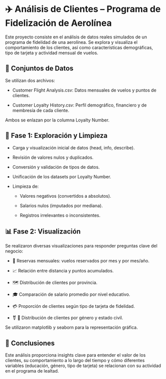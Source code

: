 # ✈️ Análisis de Clientes – Programa de Fidelización de Aerolínea
Este proyecto consiste en el análisis de datos reales simulados de un programa de fidelidad de una aerolínea. Se explora y visualiza el comportamiento de los clientes, así como características demográficas, tipo de tarjeta y actividad mensual de vuelos.

## 📂 Conjuntos de Datos
Se utilizan dos archivos:

- Customer Flight Analysis.csv: Datos mensuales de vuelos y puntos de clientes.

- Customer Loyalty History.csv: Perfil demográfico, financiero y de membresía de cada cliente.

Ambos se enlazan por la columna Loyalty Number.

## 🧹 Fase 1: Exploración y Limpieza
- Carga y visualización inicial de datos (head, info, describe).

- Revisión de valores nulos y duplicados.

- Conversión y validación de tipos de datos.

- Unificación de los datasets por Loyalty Number.

- Limpieza de:

    - Valores negativos (convertidos a absolutos).

    - Salarios nulos (imputados por mediana).

    - Registros irrelevantes o inconsistentes.

## 📊 Fase 2: Visualización
Se realizaron diversas visualizaciones para responder preguntas clave del negocio:

- 📅 Reservas mensuales: vuelos reservados por mes y por mes/año.

- 📈 Relación entre distancia y puntos acumulados.

- 🗺️ Distribución de clientes por provincia.

- 🎓 Comparación de salario promedio por nivel educativo.

- 💳 Proporción de clientes según tipo de tarjeta de fidelidad.

- ⚧️ 💍 Distribución de clientes por género y estado civil.

Se utilizaron matplotlib y seaborn para la representación gráfica.

## 🧠 Conclusiones 
Este análisis proporciona insights clave para entender el valor de los clientes, su comportamiento a lo largo del tiempo y cómo diferentes variables (educación, género, tipo de tarjeta) se relacionan con su actividad en el programa de lealtad.

